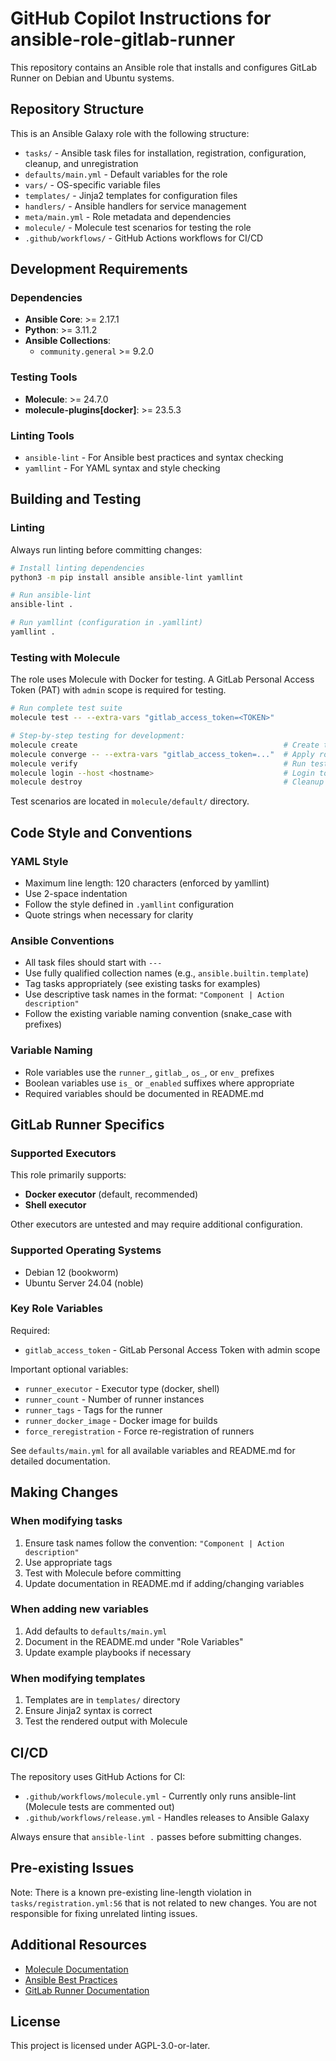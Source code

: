 # GitHub Copilot Instructions for ansible-role-gitlab-runner

This repository contains an Ansible role that installs and configures GitLab Runner on Debian and Ubuntu systems.

## Repository Structure

This is an Ansible Galaxy role with the following structure:

- `tasks/` - Ansible task files for installation, registration, configuration, cleanup, and unregistration
- `defaults/main.yml` - Default variables for the role
- `vars/` - OS-specific variable files
- `templates/` - Jinja2 templates for configuration files
- `handlers/` - Ansible handlers for service management
- `meta/main.yml` - Role metadata and dependencies
- `molecule/` - Molecule test scenarios for testing the role
- `.github/workflows/` - GitHub Actions workflows for CI/CD

## Development Requirements

### Dependencies

- **Ansible Core**: >= 2.17.1
- **Python**: >= 3.11.2
- **Ansible Collections**:
  - `community.general` >= 9.2.0

### Testing Tools

- **Molecule**: >= 24.7.0
- **molecule-plugins[docker]**: >= 23.5.3

### Linting Tools

- `ansible-lint` - For Ansible best practices and syntax checking
- `yamllint` - For YAML syntax and style checking

## Building and Testing

### Linting

Always run linting before committing changes:

```bash
# Install linting dependencies
python3 -m pip install ansible ansible-lint yamllint

# Run ansible-lint
ansible-lint .

# Run yamllint (configuration in .yamllint)
yamllint .
```

### Testing with Molecule

The role uses Molecule with Docker for testing. A GitLab Personal Access Token (PAT) with `admin` scope is required for testing.

```bash
# Run complete test suite
molecule test -- --extra-vars "gitlab_access_token=<TOKEN>"

# Step-by-step testing for development:
molecule create                                              # Create test environment
molecule converge -- --extra-vars "gitlab_access_token=..."  # Apply role
molecule verify                                              # Run tests
molecule login --host <hostname>                             # Login to test environment
molecule destroy                                             # Cleanup
```

Test scenarios are located in `molecule/default/` directory.

## Code Style and Conventions

### YAML Style

- Maximum line length: 120 characters (enforced by yamllint)
- Use 2-space indentation
- Follow the style defined in `.yamllint` configuration
- Quote strings when necessary for clarity

### Ansible Conventions

- All task files should start with `---`
- Use fully qualified collection names (e.g., `ansible.builtin.template`)
- Tag tasks appropriately (see existing tasks for examples)
- Use descriptive task names in the format: `"Component | Action description"`
- Follow the existing variable naming convention (snake_case with prefixes)

### Variable Naming

- Role variables use the `runner_`, `gitlab_`, `os_`, or `env_` prefixes
- Boolean variables use `is_` or `_enabled` suffixes where appropriate
- Required variables should be documented in README.md

## GitLab Runner Specifics

### Supported Executors

This role primarily supports:
- **Docker executor** (default, recommended)
- **Shell executor**

Other executors are untested and may require additional configuration.

### Supported Operating Systems

- Debian 12 (bookworm)
- Ubuntu Server 24.04 (noble)

### Key Role Variables

Required:
- `gitlab_access_token` - GitLab Personal Access Token with admin scope

Important optional variables:
- `runner_executor` - Executor type (docker, shell)
- `runner_count` - Number of runner instances
- `runner_tags` - Tags for the runner
- `runner_docker_image` - Docker image for builds
- `force_reregistration` - Force re-registration of runners

See `defaults/main.yml` for all available variables and README.md for detailed documentation.

## Making Changes

### When modifying tasks

1. Ensure task names follow the convention: `"Component | Action description"`
2. Use appropriate tags
3. Test with Molecule before committing
4. Update documentation in README.md if adding/changing variables

### When adding new variables

1. Add defaults to `defaults/main.yml`
2. Document in the README.md under "Role Variables"
3. Update example playbooks if necessary

### When modifying templates

1. Templates are in `templates/` directory
2. Ensure Jinja2 syntax is correct
3. Test the rendered output with Molecule

## CI/CD

The repository uses GitHub Actions for CI:

- `.github/workflows/molecule.yml` - Currently only runs ansible-lint (Molecule tests are commented out)
- `.github/workflows/release.yml` - Handles releases to Ansible Galaxy

Always ensure that `ansible-lint .` passes before submitting changes.

## Pre-existing Issues

Note: There is a known pre-existing line-length violation in `tasks/registration.yml:56` that is not related to new changes. You are not responsible for fixing unrelated linting issues.

## Additional Resources

- [Molecule Documentation](https://molecule.readthedocs.io/)
- [Ansible Best Practices](https://docs.ansible.com/ansible/latest/tips_tricks/ansible_tips_tricks.html)
- [GitLab Runner Documentation](https://docs.gitlab.com/runner/)

## License

This project is licensed under AGPL-3.0-or-later.
